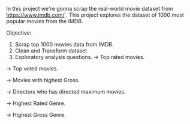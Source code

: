 In this project we're gonna scrap the real-world movie dataset from https://www.imdb.com/ .
This project explores the dataset of 1000 most popular movies from the IMDB.

Objective:
1. Scrap top 1000 movies data from IMDB.
2. Clean and Transform dataset
3. Exploratory analysis questions.
  -> Top rated movies.

  -> Top voted movies.

  -> Movies with highest Gross.

  -> Directors who has directed maximum movies.

  -> Highest Rated Genre.

  -> Highest Gross Genre.

